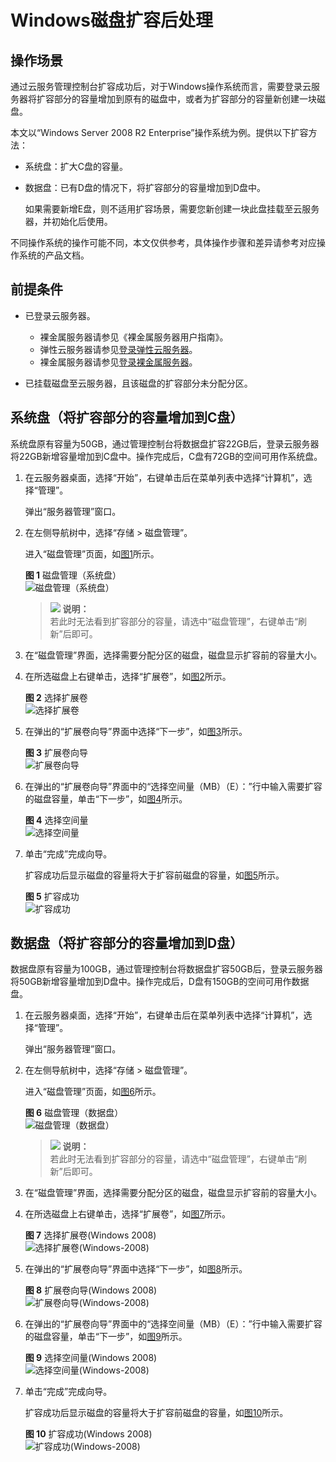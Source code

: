 # Windows磁盘扩容后处理<a name="ZH-CN_TOPIC_0170873820"></a>

## 操作场景<a name="s85e2d4faeacd4a938936a3a3e9250578"></a>

通过云服务管理控制台扩容成功后，对于Windows操作系统而言，需要登录云服务器将扩容部分的容量增加到原有的磁盘中，或者为扩容部分的容量新创建一块磁盘。

本文以“Windows Server 2008 R2 Enterprise”操作系统为例。提供以下扩容方法：

-   系统盘：扩大C盘的容量。
-   数据盘：已有D盘的情况下，将扩容部分的容量增加到D盘中。

    如果需要新增E盘，则不适用扩容场景，需要您新创建一块此盘挂载至云服务器，并初始化后使用。


不同操作系统的操作可能不同，本文仅供参考，具体操作步骤和差异请参考对应操作系统的产品文档。

## 前提条件<a name="sb7f486828efd4619843cebad4522ea43"></a>

-   已登录云服务器。
    -   裸金属服务器请参见《裸金属服务器用户指南》。
    -   弹性云服务器请参见[登录弹性云服务器](https://support.huaweicloud.com/qs-ecs/zh-cn_topic_0092494193.html)。
    -   裸金属服务器请参见[登录裸金属服务器](https://support.huaweicloud.com/qs-bms/zh-cn_topic_0140737435.html)。

-   已挂载磁盘至云服务器，且该磁盘的扩容部分未分配分区。

## 系统盘（将扩容部分的容量增加到C盘）<a name="se7f2cb5d6fe64468a57cab91198ddd08"></a>

系统盘原有容量为50GB，通过管理控制台将数据盘扩容22GB后，登录云服务器将22GB新增容量增加到C盘中。操作完成后，C盘有72GB的空间可用作系统盘。

1.  在云服务器桌面，选择“开始”，右键单击后在菜单列表中选择“计算机”，选择“管理”。

    弹出“服务器管理”窗口。

2.  在左侧导航树中，选择“存储 \> 磁盘管理”。

    进入“磁盘管理”页面，如[图1](#fd9cae1c9823c4af287bc5b9132a248fd)所示。

    **图 1**  磁盘管理（系统盘）<a name="fd9cae1c9823c4af287bc5b9132a248fd"></a>  
    ![](figures/磁盘管理（系统盘）.png "磁盘管理（系统盘）")

    >![](public_sys-resources/icon-note.gif) **说明：**   
    >若此时无法看到扩容部分的容量，请选中“磁盘管理”，右键单击“刷新”后即可。  

3.  在“磁盘管理”界面，选择需要分配分区的磁盘，磁盘显示扩容前的容量大小。
4.  在所选磁盘上右键单击，选择“扩展卷”，如[图2](#f63568dc2dd184273a6f10f1e9e93a74c)所示。

    **图 2**  选择扩展卷<a name="f63568dc2dd184273a6f10f1e9e93a74c"></a>  
    ![](figures/选择扩展卷.png "选择扩展卷")

5.  在弹出的“扩展卷向导”界面中选择“下一步”，如[图3](#f1bf592b07c1040d6a1f50933eb9ba91a)所示。

    **图 3**  扩展卷向导<a name="f1bf592b07c1040d6a1f50933eb9ba91a"></a>  
    ![](figures/扩展卷向导.png "扩展卷向导")

6.  在弹出的“扩展卷向导”界面中的“选择空间量（MB）（E）：”行中输入需要扩容的磁盘容量，单击“下一步”，如[图4](#f2f614355bfa74ad69b12ff83f909bb4f)所示。

    **图 4**  选择空间量<a name="f2f614355bfa74ad69b12ff83f909bb4f"></a>  
    ![](figures/选择空间量.png "选择空间量")

7.  单击“完成”完成向导。

    扩容成功后显示磁盘的容量将大于扩容前磁盘的容量，如[图5](#f9fa64497dd794708a01ad726352d073f)所示。

    **图 5**  扩容成功<a name="f9fa64497dd794708a01ad726352d073f"></a>  
    ![](figures/扩容成功.png "扩容成功")


## 数据盘（将扩容部分的容量增加到D盘）<a name="sadab672feb6f46468cb234c91183f342"></a>

数据盘原有容量为100GB，通过管理控制台将数据盘扩容50GB后，登录云服务器将50GB新增容量增加到D盘中。操作完成后，D盘有150GB的空间可用作数据盘。

1.  在云服务器桌面，选择“开始”，右键单击后在菜单列表中选择“计算机”，选择“管理”。

    弹出“服务器管理”窗口。

2.  在左侧导航树中，选择“存储 \> 磁盘管理”。

    进入“磁盘管理”页面，如[图6](#f0c37e3f96f8c436d875cb66432d43db0)所示。

    **图 6**  磁盘管理（数据盘）<a name="f0c37e3f96f8c436d875cb66432d43db0"></a>  
    ![](figures/磁盘管理（数据盘）.png "磁盘管理（数据盘）")

    >![](public_sys-resources/icon-note.gif) **说明：**   
    >若此时无法看到扩容部分的容量，请选中“磁盘管理”，右键单击“刷新”后即可。  

3.  在“磁盘管理”界面，选择需要分配分区的磁盘，磁盘显示扩容前的容量大小。
4.  在所选磁盘上右键单击，选择“扩展卷”，如[图7](#f6abfff9d6b074ff3b940b1f5f641117f)所示。

    **图 7**  选择扩展卷\(Windows 2008\)<a name="f6abfff9d6b074ff3b940b1f5f641117f"></a>  
    ![](figures/选择扩展卷(Windows-2008).png "选择扩展卷(Windows-2008)")

5.  在弹出的“扩展卷向导”界面中选择“下一步”，如[图8](#fb1a92840974b4d8d94b2e767b221f4dd)所示。

    **图 8**  扩展卷向导\(Windows 2008\)<a name="fb1a92840974b4d8d94b2e767b221f4dd"></a>  
    ![](figures/扩展卷向导(Windows-2008).png "扩展卷向导(Windows-2008)")

6.  在弹出的“扩展卷向导”界面中的“选择空间量（MB）（E）：”行中输入需要扩容的磁盘容量，单击“下一步”，如[图9](#f28ebe2d0850442f5bb4fe834071122f8)所示。

    **图 9**  选择空间量\(Windows 2008\)<a name="f28ebe2d0850442f5bb4fe834071122f8"></a>  
    ![](figures/选择空间量(Windows-2008).png "选择空间量(Windows-2008)")

7.  单击“完成”完成向导。

    扩容成功后显示磁盘的容量将大于扩容前磁盘的容量，如[图10](#fe625ff8594db45458379a511f91233d7)所示。

    **图 10**  扩容成功\(Windows 2008\)<a name="fe625ff8594db45458379a511f91233d7"></a>  
    ![](figures/扩容成功(Windows-2008).png "扩容成功(Windows-2008)")


